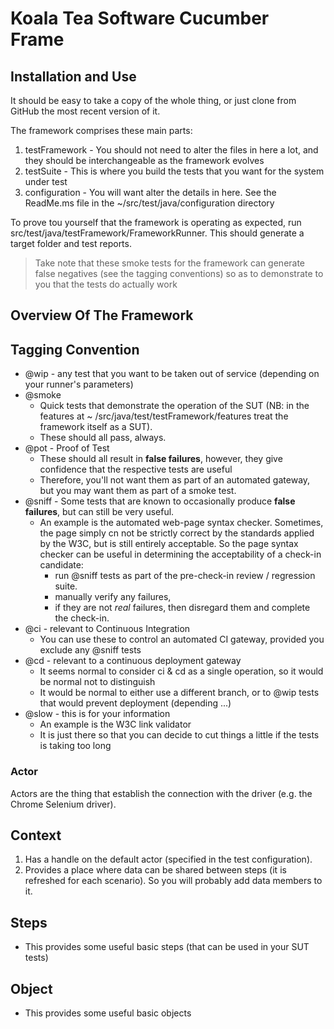 # Koala Tea Software Cucumber Frame

## Installation and Use

It should be easy to take a copy of the whole thing, or just clone from GitHub the most recent version of it.

The framework comprises these main parts:

1. testFramework - You should not need to alter the files in here a lot, and they should be interchangeable as the
   framework evolves
2. testSuite - This is where you build the tests that you want for the system under test
3. configuration - You will want alter the details in here. See the ReadMe.ms file in the ~/src/test/java/configuration
   directory

To prove tou yourself that the framework is operating as expected, run src/test/java/testFramework/FrameworkRunner. This
should generate a target folder and test reports.

> Take note that these smoke tests for the framework can generate false negatives (see the tagging conventions) so as to demonstrate to you that the tests do actually work

## Overview Of The Framework

## Tagging Convention

* @wip - any test that you want to be taken out of service (depending on your runner's parameters)
* @smoke
    * Quick tests that demonstrate the operation of the SUT (NB: in the features at ~
      /src/java/test/testFramework/features treat the framework itself as a SUT).
    * These should all pass, always.
* @pot - Proof of Test
    * These should all result in **false failures**, however, they give confidence that the respective tests are useful
    * Therefore, you'll not want them as part of an automated gateway, but you may want them as part of a smoke test.
* @sniff - Some tests that are known to occasionally produce  **false failures**, but can still be very useful.
    * An example is the automated web-page syntax checker. Sometimes, the page simply cn not be strictly correct by the
      standards applied by the W3C, but is still entirely acceptable. So the page syntax checker can be useful in
      determining the acceptability of a check-in candidate:
        * run @sniff tests as part of the pre-check-in review / regression suite.
        * manually verify any failures,
        * if they are not _real_ failures, then disregard them and complete the check-in.
* @ci - relevant to Continuous Integration
    * You can use these to control an automated CI gateway, provided you exclude any @sniff tests
* @cd - relevant to a continuous deployment gateway 
  * It seems normal to consider ci & cd as a single operation, so it would be normal not to distinguish
  * It would be normal to either use a different branch, or to @wip tests that would prevent deployment (depending ...)
* @slow - this is for your information
  * An example is the W3C link validator
  * It is just there so that you can decide to cut things a little if the tests is taking too long

### Actor

Actors are the thing that establish the connection with the driver (e.g. the Chrome Selenium driver).

## Context

1. Has a handle on the default actor (specified in the test configuration).
1. Provides a place where data can be shared between steps (it is refreshed for each scenario). So you will probably add
   data members to it.

## Steps

* This provides some useful basic steps (that can be used in your SUT tests)

## Object

* This provides some useful basic objects